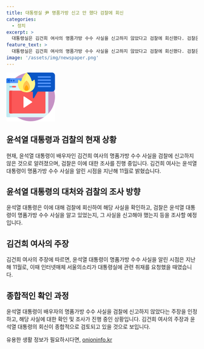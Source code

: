```yaml
---
title: 대통령실 尹 명품가방 신고 안 했다 검찰에 회신
categories:
  - 정치
excerpt: >
  대통령실은 김건희 여사의 명품가방 수수 사실을 신고하지 않았다고 검찰에 회신했다. 검찰은 윤 대통령의 신고 여부를 확인하기 위해 보낸 공문에서 최근 이와 관련된 답변을 받았으며, 관련성 여부와 신고 의무 등을 확인할 전망이다. 김 여사는 지난 20일 검찰 조사에서 이 사실을 확인했으며, 관련된 대통령실 취재 요청은 지난해 11월에 이뤄졌다고 진술했다.
feature_text: >
  대통령실은 김건희 여사의 명품가방 수수 사실을 신고하지 않았다고 검찰에 회신했다. 검찰은 윤 대통령의 신고 여부를 확인하기 위해 보낸 공문에서 최근 이와 관련된 답변을 받았으며, 관련성 여부와 신고 의무 등을 확인할 전망이다. 김 여사는 지난 20일 검찰 조사에서 이 사실을 확인했으며, 관련된 대통령실 취재 요청은 지난해 11월에 이뤄졌다고 진술했다.
image: '/assets/img/newspaper.png'
---
```


<p><img src="/assets/img/news.png" alt="rentncar 속보" /></p>

<h2 data-ke-size="size26">윤석열 대통령과 검찰의 현재 상황</h2>

<p data-ke-size="size16">현재, 윤석열 대통령이 배우자인 김건희 여사의 명품가방 수수 사실을 검찰에 신고하지 않은 것으로 알려졌으며, 검찰은 이에 대한 조사를 진행 중입니다. 김건희 여사는 윤석열 대통령이 명품가방 수수 사실을 알린 시점을 지난해 11월로 밝혔습니다.</p>

<h2 data-ke-size="size26">윤석열 대통령의 대처와 검찰의 조사 방향</h2>

<p data-ke-size="size16">윤석열 대통령은 이에 대해 검찰에 회신하여 해당 사실을 확인하고, 검찰은 윤석열 대통령이 명품가방 수수 사실을 알고 있었는지, 그 사실을 신고해야 했는지 등을 조사할 예정입니다.</p>

<h2 data-ke-size="size26">김건희 여사의 주장</h2>

<p data-ke-size="size16">김건희 여사의 주장에 따르면, 윤석열 대통령이 명품가방 수수 사실을 알린 시점은 지난해 11월로, 이때 인터넷매체 서울의소리가 대통령실에 관련 취재를 요청했을 때였습니다.</p>

<h2 data-ke-size="size26">종합적인 확인 과정</h2>

<p data-ke-size="size16">윤석열 대통령이 배우자의 명품가방 수수 사실을 검찰에 신고하지 않았다는 주장을 인정하고, 해당 사실에 대한 확인 및 조사가 진행 중인 상황입니다. 김건희 여사의 주장과 윤석열 대통령의 회신이 종합적으로 검토되고 있을 것으로 보입니다.</p>
유용한 생활 정보가 필요하시다면, <a href="https://onioninfo.kr" rel="dofollow">onioninfo.kr</a>


